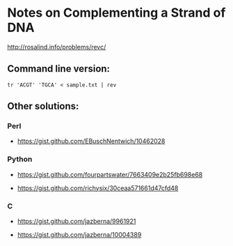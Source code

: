 # Notes on Complementing a Strand of DNA

http://rosalind.info/problems/revc/

## Command line version:

```
tr 'ACGT' 'TGCA' < sample.txt | rev
```

## Other solutions:

### Perl

* https://gist.github.com/EBuschNentwich/10462028

### Python

* https://gist.github.com/fourpartswater/7663409e2b25fb698e68

* https://gist.github.com/richysix/30ceaa571661d47cfd48

### C

* https://gist.github.com/jazberna/9961921

* https://gist.github.com/jazberna/10004389
